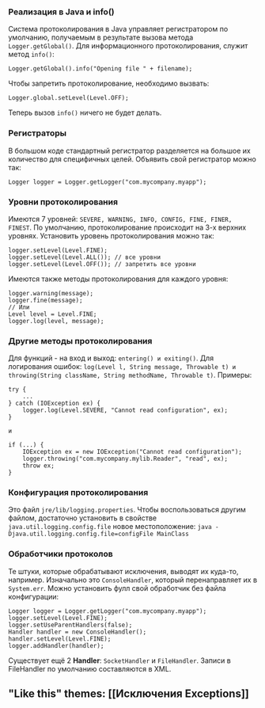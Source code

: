 ### Реализация в Java и info()
Система протоколирования в Java управляет регистратором по умолчанию, получаемым в результате вызова метода `Logger.getGlobal()`. Для информационного протоколирования, служит метод `info()`:
```
Logger.getGlobal().info("Opening file " + filename);
```
Чтобы запретить протоколирование, необходимо вызвать:
```
Logger.global.setLevel(Level.OFF);
```
Теперь вызов `info()` ничего не будет делать.
### Регистраторы
В большом коде стандартный регистратор разделяется на большое их количество для специфичных целей. Объявить свой регистратор можно так:
```
Logger logger = Logger.getLogger("com.mycompany.myapp");
```
### Уровни протоколирования
Имеются 7 уровней: `SEVERE, WARNING, INFO, CONFIG, FINE, FINER, FINEST`. По умолчанию, протоколирование происходит на 3-х верхних уровнях. Установить уровень протоколирования можно так:
```
logger.setLevel(Level.FINE);
logger.setLevel(Level.ALL()); // все уровни
logger.setLevel(Level.OFF()); // запретить все уровни
```
Имеются также методы протоколирования для каждого уровня:
```
logger.warning(message);
logger.fine(message);
// Или
Level level = Level.FINE;
logger.log(level, message);
```
### Другие методы протоколирования
Для функций - на вход и выход: `entering() и exiting()`. Для логирования ошибок: `log(Level l, String message, Throwable t) и throwing(String className, String methodName, Throwable t)`.
Примеры:
```
try {
	...
} catch (IOException ex) {
	logger.log(Level.SEVERE, "Cannot read configuration", ex);
} 

и 

if (...) {
	IOException ex = new IOException("Cannot read configuration");
	logger.throwing("com.mycompany.mylib.Reader", "read", ex);
	throw ex;
}
```
### Конфигурация протоколирования
Это файл `jre/lib/logging.properties`. Чтобы воспользоваться другим файлом, достаточно установить в свойстве `java.util.logging.config.file` новое местоположение:
`java -Djava.util.logging.config.file=configFile MainClass`
### Обработчики протоколов
Те штуки, которые обрабатывают исключения, выводят их куда-то, например. Изначально это `ConsoleHandler`, который перенаправляет их в `System.err`. 
Можно установить фулл свой обработчик без файла конфигурации:
```
Logger logger = Logger.getLogger("com.mycompany.myapp");
logger.setLevel(Level.FINE); 
logger.setUseParentHandlers(false); 
Handler handler = new ConsoleHandler(); 
handler.setLevel(Level.FINE); 
logger.addHandler(handler);
```
Существует ещё 2 **Handler**: `SocketHandler` и `FileHandler`. Записи в FileHandler по умолчанию составляются в XML. 
## "Like this" themes: [[Исключения Exceptions]]